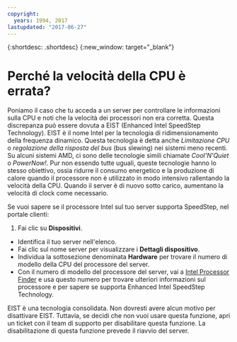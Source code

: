 ```yaml
---
copyright:
  years: 1994, 2017
lastupdated: "2017-06-27"
---
```


{:shortdesc: .shortdesc}
{:new_window: target="_blank"}

# Perché la velocità della CPU è errata?

Poniamo il caso che tu acceda a un server per controllare le informazioni sulla CPU e noti che la velocità dei processori non era corretta. Questa discrepanza può essere dovuta a EIST (Enhanced Intel SpeedStep Technology). EIST è il nome Intel per la tecnologia di ridimensionamento della frequenza dinamico.  Questa tecnologia è detta anche *Limitazione CPU* o *regolazione della risposta del bus* (bus slewing) nei sistemi meno recenti. Su alcuni sistemi AMD, ci sono delle tecnologie simili chiamate *Cool'N'Quiet* o *PowerNow!*.  Pur non essendo tutte uguali, queste tecnologie hanno lo stesso obiettivo, ossia ridurre il consumo energetico e la produzione di calore quando il processore non è utilizzato in modo intensivo rallentando la velocità della CPU. Quando il server è di nuovo sotto carico, aumentano la velocità di clock come necessario.

Se vuoi sapere se il processore Intel sul tuo server supporta SpeedStep, nel portale clienti: 
1. Fai clic su **Dispositivi**.
* Identifica il tuo server nell'elenco.
* Fai clic sul nome server per visualizzare i **Dettagli dispositivo**.
* Individua la sottosezione denominata **Hardware** per trovare il numero di modello della CPU del processore del server.
* Con il numero di modello del processore del server, vai a [Intel Processor Finder](http://processorfinder.intel.com/) e usa questo numero per trovare ulteriori informazioni sul processore e per sapere se supporta Enhanced Intel SpeedStep Technology.

EIST è una tecnologia consolidata. Non dovresti avere alcun motivo per disattivare EIST. Tuttavia, se decidi che non vuoi usare questa funzione, apri un ticket con il team di supporto per disabilitare questa funzione. La disabilitazione di questa funzione prevede il riavvio del server.
